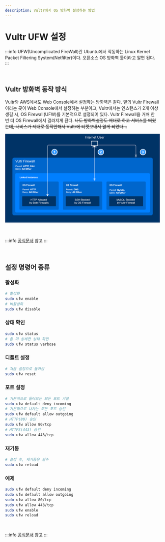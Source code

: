 ```yaml
---
description: Vultr에서 OS 방화벽 설정하는 방법
---
```


# Vultr UFW 설정

:::info
UFW(Uncomplicated FireWall)란 Ubuntu에서 작동하는 Linux Kernel Packet Filtering System(Netfilter)이다. 오픈소스 OS 방화벽 툴이라고 알면 된다.
:::

<br />

## Vultr 방화벽 동작 방식

Vultr와 AWS에서도 Web Console에서 설정하는 방화벽은 같다. 밑의 Vultr Firewall이라는 곳이 Web Console에서 설정하는 부분이고, Vultr에서는 인스턴스가 2개 이상 생길 시, OS Firewall(UFW)를 기본적으로 설정되어 있다. Vultr Firewall을 거쳐 한 번 더 OS Firewall에서 걸러지게 된다. ~~나도 방화벽설정도 제대로 하고 서비스를 띄웠는데, 서비스가 제대로 동작안해서 Vultr에 티켓보내서 알게 되었다...~~

![vultr-firewall](./vultr-firewall.png)

<br />

:::info
[공식문서](https://www.vultr.com/docs/vultr-firewall/) 참고
:::

<br />

## 설정 명령어 종류

### 활성화

```bash
# 활성화
sudo ufw enable
# 비활성화
sudo ufw disable
```

### 상태 확인

```bash
sudo ufw status
# 좀 더 상세한 상태 확인
sudo ufw status verbose
```

### 디폴트 설정

```bash
# 처음 설정으로 돌아감
sudo ufw reset
```

### 포트 설정

```bash
# 기본적으로 들어오는 모든 포트 거절
sudo ufw default deny incoming
# 기본적으로 나가는 모든 포트 승인
sudo ufw default allow outgoing
# HTTP(80) 승인
sudo ufw allow 80/tcp
# HTTPS(443) 승인
sudo ufw allow 443/tcp
```

### 재기동

```bash
# 설정 후, 재기동은 필수
sudo ufw reload
```

### 예제

```bash
sudo ufw default deny incoming
sudo ufw default allow outgoing
sudo ufw allow 80/tcp
sudo ufw allow 443/tcp
sudo ufw enable
sudo ufw reload
```

<br />

:::info
[공식문서](https://www.vultr.com/docs/firewall-quickstart-for-vultr-cloud-servers/#Uncomplicated_Firewall__UFW__Quickstart) 참고
:::

<br />
